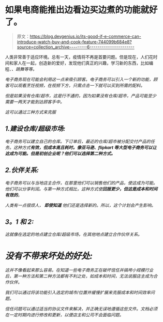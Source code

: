 # 如果电商能推出边看边买边煮的功能就好了。

> 原文：<https://blog.devgenius.io/its-good-if-e-commerce-can-introduce-watch-buy-and-cook-feature-744099b684e8?source=collection_archive---------6----------------------->

人类非常善于适应环境。总有一天，疫情将不再是首要问题。但是现在，人们花时间和家人在一起，创造新的爱好，发现他们真正的兴趣，学习新的东西，比如编程、*、跳舞等等。*

*电子商务现在可能会利用这一点来吸引顾客。电子商务可以引入一个新的功能，顾客可以观看烹饪视频，在视频下方，只需点击一下就可以买到所需的配料。*

*但是如果没有仓库/超市，这是行不通的，因为如果没有仓库/超市，产品可能至少需要一两天才能到达顾客手中。*

*这可以通过三种方式来克服*

## *1.建设仓库/超级市场:*

*电子商务可以建立自己的仓库。下订单后，最近的仓库/超市被分配交付产品的任务。这种方式**有效，但成本高且耗时。像亚马逊、flipkart 等大型电子商务可以让这成为可能。但是初创企业呢？他们可以选择第二种方式。***

## *2.伙伴关系:*

*电子商务可以与当地店主合作，在那里他们可以销售他们的产品，使这成为可能。他们可以分享利润。与第一种方式相比，这种方式使**回报更少，但这是成本和时间有效的**。*

*人类有一点很烦人， ***即使知道*** 他们还是选择新的。所以，这个计划会产生影响。*

## ***3。1 和 2:***

*这就像在选定的地点建立仓库/超级市场，在其他地点建立合作伙伴关系。*

# *没有不带来坏处的好处:*

*这并不像看起来那么容易。在知道一些电子商务正在破坏信任并搞垮小规模行业后，第一种方法和第二种方法都有不利之处，如成本和时间，无法说服店主成为合作伙伴。*

*我们可以通过将该功能引入选定的城市/位置并缓慢扩展来克服成本和时间效率问题。*

*信任问题可以通过适当的协议文件来解决，并正确无误地遵循这些文件。文档必须在一定时期内进行修改和更新，以便店主和公司不会面临问题。*
